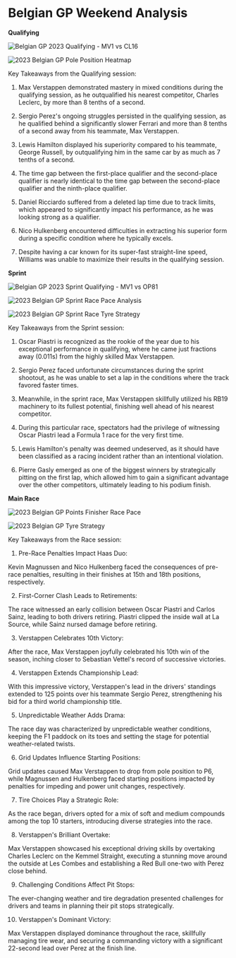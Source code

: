 # Belgian GP Weekend Analysis

**Qualifying**

![Belgian GP 2023 Qualifying - MV1 vs CL16](https://github.com/imranaqell/Formula-1-2023/assets/93969104/febefe1a-efe7-4d93-b39a-d1206bab7d97)

![2023 Belgian GP Pole Position Heatmap](https://github.com/imranaqell/Formula-1-2023/assets/93969104/d73d1877-2596-436c-90a5-3296c78d1cde)

Key Takeaways from the Qualifying session:

1. Max Verstappen demonstrated mastery in mixed conditions during the qualifying session, as he outqualified his nearest competitor, Charles Leclerc, by more than 8 tenths of a second.

2. Sergio Perez's ongoing struggles persisted in the qualifying session, as he qualified behind a significantly slower Ferrari and more than 8 tenths of a second away from his teammate, Max Verstappen.

3. Lewis Hamilton displayed his superiority compared to his teammate, George Russell, by outqualifying him in the same car by as much as 7 tenths of a second.

4. The time gap between the first-place qualifier and the second-place qualifier is nearly identical to the time gap between the second-place qualifier and the ninth-place qualifier.

5. Daniel Ricciardo suffered from a deleted lap time due to track limits, which appeared to significantly impact his performance, as he was looking strong as a qualifier.

6. Nico Hulkenberg encountered difficulties in extracting his superior form during a specific condition where he typically excels.

7. Despite having a car known for its super-fast straight-line speed, Williams was unable to maximize their results in the qualifying session.

**Sprint**

![Belgian GP 2023 Sprint Qualifying - MV1 vs OP81](https://github.com/imranaqell/Formula-1-2023/assets/93969104/907e7b45-d4b2-40e2-af67-5e70618a98b1)

![2023 Belgian GP Sprint Race Pace Analysis](https://github.com/imranaqell/Formula-1-2023/assets/93969104/961517b1-1906-4111-9cf5-e83f703edb6c)

![2023 Belgian GP Sprint Race Tyre Strategy](https://github.com/imranaqell/Formula-1-2023/assets/93969104/a03e3599-31ac-4a5d-835b-834ade039a04)

Key Takeaways from the Sprint session:

1. Oscar Piastri is recognized as the rookie of the year due to his exceptional performance in qualifying, where he came just fractions away (0.011s) from the highly skilled Max Verstappen.

2. Sergio Perez faced unfortunate circumstances during the sprint shootout, as he was unable to set a lap in the conditions where the track favored faster times.

3. Meanwhile, in the sprint race, Max Verstappen skillfully utilized his RB19 machinery to its fullest potential, finishing well ahead of his nearest competitor.

4. During this particular race, spectators had the privilege of witnessing Oscar Piastri lead a Formula 1 race for the very first time.

5. Lewis Hamilton's penalty was deemed undeserved, as it should have been classified as a racing incident rather than an intentional violation.

6. Pierre Gasly emerged as one of the biggest winners by strategically pitting on the first lap, which allowed him to gain a significant advantage over the other competitors, ultimately leading to his podium finish.

**Main Race**

![2023 Belgian GP Points Finisher Race Pace](https://github.com/imranaqell/Formula-1-2023/assets/93969104/3abb03b8-5446-44ab-8325-568c28f6a5f4)

![2023 Belgian GP Tyre Strategy](https://github.com/imranaqell/Formula-1-2023/assets/93969104/edfd70bd-240b-44d2-bf72-1d61bb69fa2f)

Key Takeaways from the Race session:

1. Pre-Race Penalties Impact Haas Duo:
   
Kevin Magnussen and Nico Hulkenberg faced the consequences of pre-race penalties, resulting in their finishes at 15th and 18th positions, respectively.

2. First-Corner Clash Leads to Retirements:

The race witnessed an early collision between Oscar Piastri and Carlos Sainz, leading to both drivers retiring. Piastri clipped the inside wall at La Source, while Sainz nursed damage before retiring.

3. Verstappen Celebrates 10th Victory:

After the race, Max Verstappen joyfully celebrated his 10th win of the season, inching closer to Sebastian Vettel's record of successive victories.

4. Verstappen Extends Championship Lead:

With this impressive victory, Verstappen's lead in the drivers' standings extended to 125 points over his teammate Sergio Perez, strengthening his bid for a third world championship title.

5. Unpredictable Weather Adds Drama:

The race day was characterized by unpredictable weather conditions, keeping the F1 paddock on its toes and setting the stage for potential weather-related twists.

6. Grid Updates Influence Starting Positions:

Grid updates caused Max Verstappen to drop from pole position to P6, while Magnussen and Hulkenberg faced starting positions impacted by penalties for impeding and power unit changes, respectively.

7. Tire Choices Play a Strategic Role:

As the race began, drivers opted for a mix of soft and medium compounds among the top 10 starters, introducing diverse strategies into the race.

8. Verstappen's Brilliant Overtake:

Max Verstappen showcased his exceptional driving skills by overtaking Charles Leclerc on the Kemmel Straight, executing a stunning move around the outside at Les Combes and establishing a Red Bull one-two with Perez close behind.

9. Challenging Conditions Affect Pit Stops:

The ever-changing weather and tire degradation presented challenges for drivers and teams in planning their pit stops strategically.

10. Verstappen's Dominant Victory:

Max Verstappen displayed dominance throughout the race, skillfully managing tire wear, and securing a commanding victory with a significant 22-second lead over Perez at the finish line.




